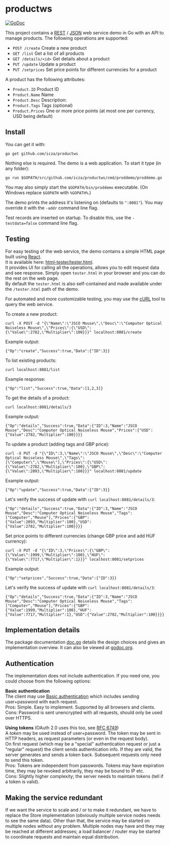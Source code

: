 # productws

[![GoDoc](https://godoc.org/github.com/icza/productws?status.svg)](https://godoc.org/github.com/icza/productws)

This project contains a [REST](https://en.wikipedia.org/wiki/Representational_state_transfer) /
[JSON](https://en.wikipedia.org/wiki/JSON) web service demo in Go with an API to manage products.
The following operations are supported:

- `POST /create` Create a new product
- `GET /list` Get a list of all products
- `GET /details/<id>` Get details about a product
- `PUT /update` Update a product
- `PUT /setprices` Set price points for different currencies for a product

A product has the following attributes:

- `Product.ID` Product ID
- `Product.Name` Name
- `Product.Desc` Description: 
- `Product.Tags` Tags (optional) 
- `Product.Prices` One or more price points (at most one per currency, USD being default)

## Install

You can get it with:

	go get github.com/icza/productws

Nothing else is required. The demo is a web application. To start it type (in any folder):

	go run $GOPATH/src/github.com/icza/productws/cmd/proddemo/proddemo.go

You may also simply start the `$GOPATH/bin/proddemo` executable. (On Windows replace `$GOPATH` with `%GOPATH%`.)

The demo prints the address it's listening on (defaults to `":8081"`). You may override it with the `-addr` command line flag.

Test records are inserted on startup. To disable this, use the `-testdata=false` command line flag.


## Testing

For easy testing of the web service, the demo contains a simple HTML page built using [React](https://facebook.github.io/react/).  
It is available here: [html-tester/tester.html](https://github.com/icza/productws/blob/master/html-tester/tester.html).  
It provides UI for calling all the operations, allows you to edit request data and see response.
Simply open `tester.html` in your browser and you can do the rest on the web page.  
By default the `tester.html` is also self-contained and made available under the `/tester.html` path of the demo.

For automated and more customizable testing, you may use the [cURL](https://en.wikipedia.org/wiki/CURL) tool to query the web service.

To create a new product:

	curl -X POST -d "{\"Name\":\"JSCO Mouse\",\"Desc\":\"Computer Optical Noiseless Mouse\",\"Prices\":{\"USD\":{\"Value\":2782,\"Multiplier\":100}}}" localhost:8081/create

Example output:

	{"Op":"create","Success":true,"Data":{"ID":3}}

To list existing products:

	curl localhost:8081/list

Example response:

	{"Op":"list","Success":true,"Data":[1,2,3]}

To get the details of a product:

	curl localhost:8081/details/3

Example output:

	{"Op":"details","Success":true,"Data":{"ID":3,"Name":"JSCO Mouse","Desc":"Computer Optical Noiseless Mouse","Prices":{"USD":{"Value":2782,"Multiplier":100}}}}

To update a product (adding tags and GBP price):

	curl -X PUT -d "{\"ID\":3,\"Name\":\"JSCO Mouse\",\"Desc\":\"Computer Optical Noiseless Mouse\",\"Tags\":[\"Computer\",\"Mouse\"],\"Prices\":{\"USD\":{\"Value\":2782,\"Multiplier\":100},\"GBP\":{\"Value\":2093,\"Multiplier\":100}}}" localhost:8081/update

Example output:

	{"Op":"update","Success":true,"Data":{"ID":3}}

Let's verify the success of update with `curl localhost:8081/details/3`:

	{"Op":"details","Success":true,"Data":{"ID":3,"Name":"JSCO Mouse","Desc":"Computer Optical Noiseless Mouse","Tags":["Computer","Mouse"],"Prices":{"GBP":{"Value":2093,"Multiplier":100},"USD":{"Value":2782,"Multiplier":100}}}}

Set price points to different currencies (change GBP price and add HUF currency):

	curl -X PUT -d "{\"ID\":3,\"Prices\":{\"GBP\":{\"Value\":1999,\"Multiplier\":100},\"HUF\":{\"Value\":7717,\"Multiplier\":1}}}" localhost:8081/setprices

Example output:

	{"Op":"setprices","Success":true,"Data":{"ID":3}}

Let's verify the success of update with `curl localhost:8081/details/3`:

	{"Op":"details","Success":true,"Data":{"ID":3,"Name":"JSCO Mouse","Desc":"Computer Optical Noiseless Mouse","Tags":["Computer","Mouse"],"Prices":{"GBP":{"Value":1999,"Multiplier":100},"HUF":{"Value":7717,"Multiplier":1},"USD":{"Value":2782,"Multiplier":100}}}}

## Implementation details

The package documentation [doc.go](https://github.com/icza/productws/blob/master/doc.go) details the design choices
and gives an implementation overview.
It can also be viewed at [godoc.org](https://godoc.org/github.com/icza/productws).

## Authentication

The implementation does not include authentication.
If you need one, you could choose from the following options:

**Basic authentication**  
The client may use [Basic authentication](https://en.wikipedia.org/wiki/Basic_access_authentication)
which includes sending user+password with each request.  
Pros: Simple. Easy to implement. Supported by all browsers and clients.  
Cons: Password is sent unencrypted with all requests, should only be used over HTTPS.

**Using tokens** (OAuth 2.0 uses this too, see [RFC 6749](https://tools.ietf.org/html/rfc6749#section-7))   
A _token_ may be used instead of user+password. The token may be sent in HTTP headers, as request parameters
(or even in the request body).  
On first request (which may be a "special" authentication request or just a "regular" request)
the client sends authentication info. If they are valid, the server generates and sends a token back.
Subsequent requests only need to send this token.  
Pros: Tokens are independent from passwords. Tokens may have expiration time, they may be revoked arbitrarily,
they may be bound to IP etc.  
Cons: Slightly higher complexity; the server needs to maintain tokens (tell if a token is valid). 

## Making the service redundant

If we want the service to scale and / or to make it redundant, we have to replace the Store implementation
(obviously multiple service nodes needs to see the same data). Other than that, the service may be started
on multiple nodes without any problem. Multiple nodes may have and they may be reached at different addresses;
a load balancer / router may be started to coordinate requests and maintain equal distribution.


